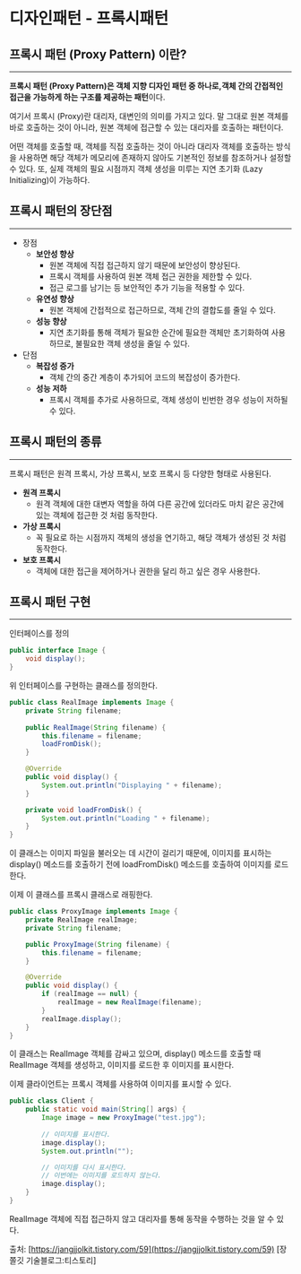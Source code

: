 # 디자인패턴 - 프록시패턴
## 프록시 패턴 (Proxy Pattern) 이란?

---

**프록시 패턴 (Proxy Pattern)은 객체 지향 디자인 패턴 중 하나로,객체 간의 간접적인 접근을 가능하게 하는 구조를 제공하는 패턴**이다.

여기서 프록시 (Proxy)란 대리자, 대변인의 의미를 가지고 있다. 말 그대로 원본 객체를 바로 호출하는 것이 아니라, 원본 객체에 접근할 수 있는 대리자를 호출하는 패턴이다.

어떤 객체를 호출할 때, 객체를 직접 호출하는 것이 아니라 대리자 객체를 호출하는 방식을 사용하면 해당 객체가 메모리에 존재하지 않아도 기본적인 정보를 참조하거나 설정할 수 있다. 또, 실제 객체의 필요 시점까지 객체 생성을 미루는 지연 초기화 (Lazy Initializing)이 가능하다.

## 프록시 패턴의 장단점

---
- 장점
    - **보안성 향상**
        - 원본 객체에 직접 접근하지 않기 때문에 보안성이 향상된다.
        - 프록시 객체를 사용하여 원본 객체 접근 권한을 제한할 수 있다.
        - 접근 로그를 남기는 등 보안적인 추가 기능을 적용할 수 있다.
    - **유연성 향상**
        - 원본 객체에 간접적으로 접근하므로, 객체 간의 결합도를 줄일 수 있다.
    - **성능 향상**
        - 지연 초기화를 통해 객체가 필요한 순간에 필요한 객체만 초기화하여 사용하므로, 불필요한 객체 생성을 줄일 수 있다.
- 단점
    - **복잡성 증가**
        - 객체 간의 중간 계층이 추가되어 코드의 복잡성이 증가한다.
    - **성능 저하**
        - 프록시 객체를 추가로 사용하므로, 객체 생성이 빈번한 경우 성능이 저하될 수 있다.
## **프록시 패턴의 종류**
---
프록시 패턴은 원격 프록시, 가상 프록시, 보호 프록시 등 다양한 형태로 사용된다.
- **원격 프록시**
    - 원격 객체에 대한 대변자 역할을 하여 다른 공간에 있더라도 마치 같은 공간에 있는 객체에 접근한 것 처럼 동작한다.
- **가상 프록시**
    - 꼭 필요로 하는 시점까지 객체의 생성을 연기하고, 해당 객체가 생성된 것 처럼 동작한다.
- **보호 프록시**
    - 객체에 대한 접근을 제어하거나 권한을 달리 하고 싶은 경우 사용한다.
## 프록시 패턴 구현
---

인터페이스를 정의

```java
public interface Image {
	void display();
}
```

위 인터페이스를 구현하는 클래스를 정의한다.

```java
public class RealImage implements Image {
	private String filename;
 
	public RealImage(String filename) {
		this.filename = filename;
		loadFromDisk();
	}

	@Override
	public void display() {
		System.out.println("Displaying " + filename);
	}

	private void loadFromDisk() {
		System.out.println("Loading " + filename);
	}
}
```

이 클래스는 이미지 파일을 불러오는 데 시간이 걸리기 때문에, 이미지를 표시하는 display() 메소드를 호출하기 전에 loadFromDisk() 메소드를 호출하여 이미지를 로드한다.

이제 이 클래스를 프록시 클래스로 래핑한다.

```java
public class ProxyImage implements Image {
	private RealImage realImage;
	private String filename;

	public ProxyImage(String filename) {
		this.filename = filename;
	}

	@Override
	public void display() {
		if (realImage == null) {
			realImage = new RealImage(filename);
		}
		realImage.display();
	}
}
```

이 클래스는 RealImage 객체를 감싸고 있으며, display() 메소드를 호출할 때 RealImage 객체를 생성하고, 이미지를 로드한 후 이미지를 표시한다.

이제 클라이언트는 프록시 객체를 사용하여 이미지를 표시할 수 있다.

```java
public class Client {
	public static void main(String[] args) {
		Image image = new ProxyImage("test.jpg");
 
		// 이미지를 표시한다.
		image.display();
		System.out.println("");

		// 이미지를 다시 표시한다.
		// 이번에는 이미지를 로드하지 않는다.
		image.display();
	}
}
```

RealImage 객체에 직접 접근하지 않고 대리자를 통해 동작을 수행하는 것을 알 수 있다.






출처: [https://jangjjolkit.tistory.com/59](https://jangjjolkit.tistory.com/59) [장쫄깃 기술블로그:티스토리]